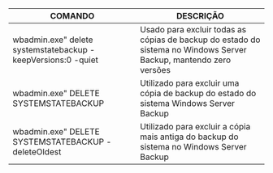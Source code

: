 | COMANDO | DESCRIÇÃO |
|--------------------------------------------|--------------------------------------------------------------------------------------|
| wbadmin.exe" delete systemstatebackup -keepVersions:0 -quiet | Usado para excluir todas as cópias de backup do estado do sistema no Windows Server Backup, mantendo zero versões |
| wbadmin.exe" DELETE SYSTEMSTATEBACKUP | Utilizado para excluir uma cópia de backup do estado do sistema Windows Server Backup |
| wbadmin.exe" DELETE SYSTEMSTATEBACKUP -deleteOldest | Utilizado para excluir a cópia mais antiga do backup do sistema no Windows Server Backup |
